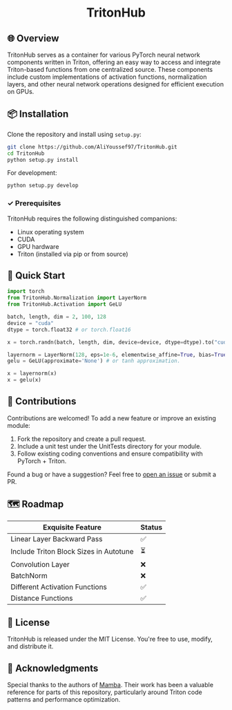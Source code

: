 <h1 style="text-align: center;">TritonHub</h1>

## 🌐 Overview
TritonHub serves as a container for various PyTorch neural network components written in Triton, offering an easy way to access and integrate Triton-based functions from one centralized source. These components include custom implementations of activation functions, normalization layers, and other neural network operations designed for efficient execution on GPUs.

## 📦 Installation

Clone the repository and install using `setup.py`:

```bash
git clone https://github.com/AliYoussef97/TritonHub.git
cd TritonHub
python setup.py install
```

For development:
```bash
python setup.py develop
```

### ✓ Prerequisites
TritonHub requires the following distinguished companions:
- Linux operating system
- CUDA
- GPU hardware
- Triton (installed via pip or from source)

## 🚀 Quick Start

```python
import torch
from TritonHub.Normalization import LayerNorm
from TritonHub.Activation import GeLU

batch, length, dim = 2, 100, 128
device = "cuda"
dtype = torch.float32 # or torch.float16

x = torch.randn(batch, length, dim, device=device, dtype=dtype).to("cuda")

layernorm = LayerNorm(128, eps=1e-6, elementwise_affine=True, bias=True, device=device, dtype=dtype)
gelu = GeLU(approximate='None') # or tanh approximation.

x = layernorm(x)
x = gelu(x)
```

## 🤝 Contributions

Contributions are welcomed! To add a new feature or improve an existing module:

1. Fork the repository and create a pull request.
2. Include a unit test under the UnitTests directory for your module.
3. Follow existing coding conventions and ensure compatibility with PyTorch + Triton.

Found a bug or have a suggestion? Feel free to [open an issue](https://github.com/ayoussf/Triton-Hub/issues) or submit a PR.



## 🗺️ Roadmap
| Exquisite Feature                | Status       |
|----------------------------------|--------------|
| Linear Layer Backward Pass       | ✅ |
| Include Triton Block Sizes in Autotune | ⏳ |
| Convolution Layer                | ❌ |
| BatchNorm                        | ❌ |
| Different Activation Functions   | ✅ |
| Distance Functions               | ✅ |


## 📄 License
TritonHub is released under the MIT License. You're free to use, modify, and distribute it.

## 🙏 Acknowledgments
Special thanks to the authors of [Mamba](https://github.com/state-spaces/mamba). Their work has been a valuable reference for parts of this repository, particularly around Triton code patterns and performance optimization.